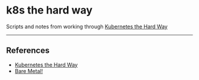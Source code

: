 # k8s the hard way

Scripts and notes from working through [Kubernetes the Hard Way](https://github.com/kelseyhightower/kubernetes-the-hard-way)

---

## References

* [Kubernetes the Hard Way](https://github.com/kelseyhightower/kubernetes-the-hard-way)
* [Bare Metal!](https://github.com/Praqma/LearnKubernetes/blob/master/kamran/Kubernetes-The-Hard-Way-on-BareMetal.md)

